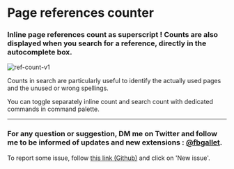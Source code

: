 # Page references counter

### Inline page references count as superscript ! Counts are also displayed when you search for a reference, directly in the autocomplete box.

![ref-count-v1](https://user-images.githubusercontent.com/74436347/218118672-4d7e74aa-e47f-49fb-ac95-7e59e2b1b854.gif)

Counts in search are particularly useful to identify the actually used pages and the unused or wrong spellings.

You can toggle separately inline count and search count with dedicated commands in command palette.

---

### For any question or suggestion, DM me on **Twitter** and follow me to be informed of updates and new extensions : [@fbgallet](https://twitter.com/fbgallet).
To report some issue, follow [this link (Github)](https://github.com/fbgallet/roam-extension-stats/issues) and click on 'New issue'. 
